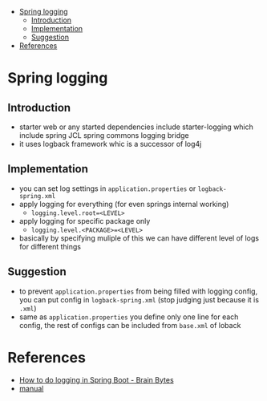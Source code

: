 - [Spring logging](#spring-logging)
  - [Introduction](#introduction)
  - [Implementation](#implementation)
  - [Suggestion](#suggestion)
- [References](#references)

# Spring logging

## Introduction
- starter web or any started dependencies include starter-logging which include spring JCL spring commons logging bridge
- it uses logback framework whic is a successor of log4j

## Implementation
- you can set log settings in `application.properties` or `logback-spring.xml`
- apply logging for everything (for even springs internal working)
  - `logging.level.root=<LEVEL>`
- apply logging for specific package only
  - `logging.level.<PACKAGE>=<LEVEL>`
- basically by specifying muliple of this we can have different level of logs for different things

## Suggestion
- to prevent `application.properties` from being filled with logging config, you can put config in `logback-spring.xml` (stop judging just because it is `.xml`)
- same as `application.properties` you define only one line for each config, the rest of configs can be included from `base.xml` of loback

# References
- [How to do logging in Spring Boot - Brain Bytes
](https://youtu.be/lGrcZsw-hKQ)
- [manual](http://logback.qos.ch/manual/index.html)